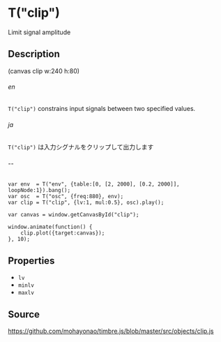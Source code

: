 T("clip")
==========
Limit signal amplitude

## Description ##

(canvas clip w:240 h:80)

###### en ######
`T("clip")` constrains input signals between two specified values.
###### ja ######
`T("clip")` は入力シグナルをクリップして出力します
###### -- ######

```timbre
var env  = T("env", {table:[0, [2, 2000], [0.2, 2000]], loopNode:1}).bang();
var osc  = T("osc", {freq:880}, env);
var clip = T("clip", {lv:1, mul:0.5}, osc).play();

var canvas = window.getCanvasById("clip");

window.animate(function() {
    clip.plot({target:canvas});
}, 10);
```

## Properties ##
- `lv`
- `minlv`
- `maxlv`

## Source ##
https://github.com/mohayonao/timbre.js/blob/master/src/objects/clip.js
